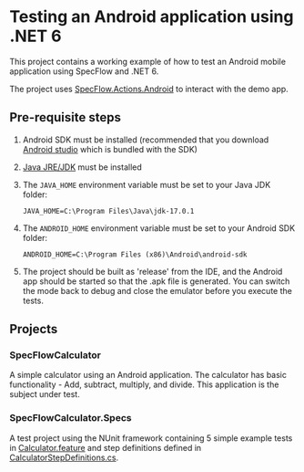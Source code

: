# Testing an Android application using .NET 6

This project contains a working example of how to test an Android mobile application using SpecFlow and .NET 6.

The project uses [SpecFlow.Actions.Android](https://github.com/SpecFlowOSS/SpecFlow.Actions/tree/main/Plugins/SpecFlow.Actions.Android) to interact with the demo app.

## Pre-requisite steps

1. Android SDK must be installed (recommended that you download [Android studio](https://developer.android.com/studio?gclid=CjwKCAjwiY6MBhBqEiwARFSCPi8TMys4kpMT___7zdDCbgDghY-YIKyWrHJP2uFXfNQcUU2_apL_MRoCznwQAvD_BwE&gclsrc=aw.ds#downloads) which is bundled with the SDK)
2. [Java JRE/JDK](https://www.java.com/en/download/manual.jsp) must be installed
3. The ```JAVA_HOME``` environment variable must be set to your Java JDK folder:

    ```text
    JAVA_HOME=C:\Program Files\Java\jdk-17.0.1
    ```

4. The ```ANDROID_HOME``` environment variable must be set to your Android SDK folder:

    ```text
    ANDROID_HOME=C:\Program Files (x86)\Android\android-sdk
    ```

5. The project should be built as 'release' from the IDE, and the Android app should be started so that the .apk file is generated. You can switch the mode back to debug and close the emulator before you execute the tests.

## Projects

### SpecFlowCalculator

A simple calculator using an Android application. The calculator has basic functionality - Add, subtract, multiply, and divide. This application is the subject under test.

### SpecFlowCalculator.Specs

A test project using the NUnit framework containing 5 simple example tests in [Calculator.feature](./SpecFlowCalculator.Specs/Features/Calculator.feature) and step definitions defined in [CalculatorStepDefinitions.cs](./SpecFlowCalculator.Specs/Steps/CalculatorStepDefinitions.cs).
